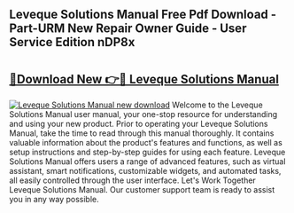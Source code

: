 ## Leveque Solutions Manual Free Pdf Download - Part-URM New Repair Owner Guide - User Service Edition nDP8x

# <h2><a href="http://bc62342.oget.top/?id=Leveque+Solutions+Manual">🔗Download New 👉🔴 Leveque Solutions Manual</a></h2>

[![Leveque Solutions Manual new download](https://i.imgur.com/5g1atiW.png)](http://bc62342.oget.top/?id=Leveque+Solutions+Manual)
Welcome to the Leveque Solutions Manual user manual, your one-stop resource for understanding and using your new product. Prior to operating your Leveque Solutions Manual, take the time to read through this manual thoroughly. It contains valuable information about the product's features and functions, as well as setup instructions and step-by-step guides for using each feature. Leveque Solutions Manual offers users a range of advanced features, such as virtual assistant, smart notifications, customizable widgets, and automated tasks, all easily controlled through the user interface. Let's Work Together Leveque Solutions Manual. Our customer support team is ready to assist you in any way possible.
